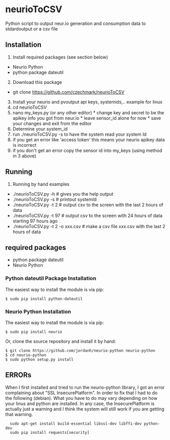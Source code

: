 # neurioToCSV
Python script to output neur.io generation and consumption data to stdardoutput or a csv file

## Installation
1.  Install required packages (see section below)
  * Neurio Python
  * python package dateutil
2.  Download this package
  *   git clone https://github.com/czechmark/neurioToCSV
3.  Install your neurio and pvoutput api keys, systemids,.. example for linux
  1. cd neurioToCSV
  2. nano my_keys.py  (or any other editor) 
    * change key and secret to be the apikey info you got from neur.io 
    * leave sensor_id alone for now
    * save your changes and exit from the editor
4.  Determine your system_id 
  1. run ./neurioToCSV.py -s to  have the system read your system Id
  2. if you get an error like 'access token' this means your neurio apikey data is incorrect
  3. if you don't get an error copy the sensor id into my_keys (using method in 3 above)

## Running
1.  Running by hand examples
  * ./neurioToCSV.py -h  # gives you the help output
  * ./neurioToCSV.py -s  # printout systemId
  * ./neurioToCSV.py -t 2 # output csv to the screen with the last 2 hours of data
  * ./neurioToCSV.py -t 97 # output csv to the screen with 24 hours of data starting 97 hours ago
  * ./neurioToCSV.py -t 2 -o xxx.csv # make a csv file xxx.csv with the last 2 hours of data

## required packages
* python package dateutil
* Neurio Python

### Python dateutil Package Installation
The easiest way to install the module is via pip:

    $ sudo pip install python-dateutil
    
### Neurio Python Installation

The easiest way to install the module is via pip:

    $ sudo pip install neurio

Or, clone the source repository and install it by hand:

    $ git clone https://github.com/jordanh/neurio-python neurio-python
    $ cd neurio-python
    $ sudo python setup.py install
    
## ERRORs
When I first installed and tried to run the neurio-python library, I got an error complaining about "SSL InsecurePlatform".  In order to fix that I had to do the following (debian).  What you have to do may vary depending on how your linus and python are installed.  In any case, the InsecurePlatform is actually just a warning and I think the system will still work if you are getting that warning.
```
  sudo apt-get install build-essential libssl-dev libffi-dev python-dev
  sudo pip install requests[security]
  ```
